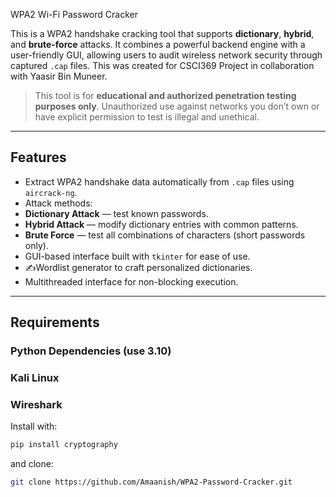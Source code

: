 WPA2 Wi-Fi Password Cracker

This is a WPA2 handshake cracking tool that supports **dictionary**, **hybrid**, and **brute-force** attacks. It combines a powerful backend engine with a user-friendly GUI, allowing users to audit wireless network security through captured `.cap` files.
This was created for CSCI369 Project in collaboration with Yaasir Bin Muneer.

> This tool is for **educational and authorized penetration testing purposes only**. Unauthorized use against networks you don’t own or have explicit permission to test is illegal and unethical.

---

##  Features

-  Extract WPA2 handshake data automatically from `.cap` files using `aircrack-ng`.
-  Attack methods:
  - **Dictionary Attack** — test known passwords.
  - **Hybrid Attack** — modify dictionary entries with common patterns.
  - **Brute Force** — test all combinations of characters (short passwords only).
- GUI-based interface built with `tkinter` for ease of use.
- ✍Wordlist generator to craft personalized dictionaries.
-  Multithreaded interface for non-blocking execution.

---

##  Requirements

### Python Dependencies (use 3.10)
### Kali Linux
### Wireshark

Install with:

```bash
pip install cryptography
```

and clone:
``` bash
git clone https://github.com/Amaanish/WPA2-Password-Cracker.git
```
